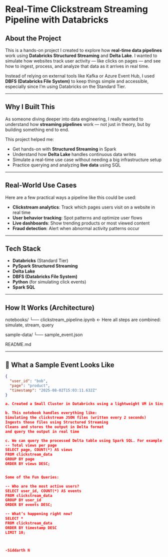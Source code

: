 # Real-Time Clickstream Streaming Pipeline with Databricks

## About the Project

This is a hands-on project I created to explore how **real-time data pipelines** work using **Databricks Structured Streaming** and **Delta Lake**. I wanted to simulate how websites track user activity — like clicks on pages — and see how to ingest, process, and analyze that data as it arrives in real time.

Instead of relying on external tools like Kafka or Azure Event Hub, I used **DBFS (Databricks File System)** to keep things simple and accessible, especially since I’m using Databricks on the Standard Tier.

---

## Why I Built This

As someone diving deeper into data engineering, I really wanted to understand how **streaming pipelines** work — not just in theory, but by building something end to end.

This project helped me:
- Get hands-on with **Structured Streaming** in Spark
- Understand how **Delta Lake** handles continuous data writes
- Simulate a real-time use case without needing a big infrastructure setup
- Practice querying and analyzing **live data** using SQL

---

## Real-World Use Cases

Here are a few practical ways a pipeline like this could be used:

- **Clickstream analytics**: Track which pages users visit on a website in real time
- **User behavior tracking**: Spot patterns and optimize user flows
- **Live dashboards**: Show trending products or most viewed content
- **Fraud detection**: Alert when abnormal activity patterns occur

---

## Tech Stack

- **Databricks** (Standard Tier)
- **PySpark Structured Streaming**
- **Delta Lake**
- **DBFS (Databricks File System)**
- **Python** (for simulating click events)
- **Spark SQL**

---

## How It Works (Architecture)

notebooks/
└── clickstream_pipeline.ipynb ← Here all steps are combined: simulate, stream, query

sample-data/
└── sample_event.json

README.md

---

## 🧪 What a Sample Event Looks Like

```json
{
  "user_id": "bob",
  "page": "product",
  "timestamp": "2025-08-02T15:03:11.632Z"
}

a. Created a Small Cluster in Databricks using a lightweight VM in Single Node mode.

b. This notebook handles everything like:
Simulating the clickstream JSON files (written every 2 seconds)
Ingests those files using Structured Streaming
Cleans and stores the output in Delta format
and query the output in real time

c. We can query the processed Delta table using Spark SQL. For example:
-- Total views per page
SELECT page, COUNT(*) AS views
FROM clickstream_data
GROUP BY page
ORDER BY views DESC;


Some of the Fun Queries:

-- Who are the most active users?
SELECT user_id, COUNT(*) AS events
FROM clickstream_data
GROUP BY user_id
ORDER BY events DESC;

-- What’s happening right now?
SELECT *
FROM clickstream_data
ORDER BY timestamp DESC
LIMIT 10;



-Siddarth N
